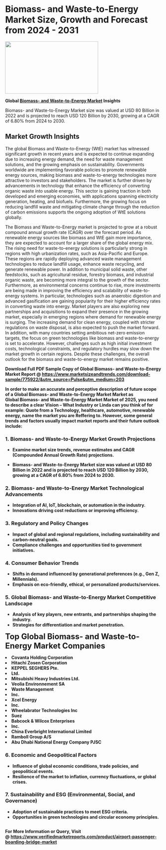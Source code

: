 <H1>Biomass- and Waste-to-Energy Market Size, Growth and Forecast from 2024 - 2031</H1><img class="aligncenter size-medium wp-image-584254" src="https://thirdeyenews.in/wp-content/uploads/2024/09/Global-Market-Research-300x168.jpeg" alt="" width="300" height="168" /><p><strong>Global&nbsp;<a href="https://www.marketsizeandtrends.com/download-sample/775922/&amp;utm_source=Pulse&amp;utm_medium=203">Biomass- and Waste-to-Energy Market</a> Insights</strong></p><p>Biomass- and Waste-to-Energy Market size was valued at USD 80 Billion in 2022 and is projected to reach USD 120 Billion by 2030, growing at a CAGR of 6.80% from 2024 to 2030.</p><p><h2>Market Growth Insights</h2> <p>The global Biomass and Waste-to-Energy (WtE) market has witnessed significant growth in recent years and is expected to continue expanding due to increasing energy demand, the need for waste management solutions, and the growing emphasis on sustainability. Governments worldwide are implementing favorable policies to promote renewable energy sources, making biomass and waste-to-energy technologies more attractive to investors and stakeholders. The market is further driven by advancements in technology that enhance the efficiency of converting organic waste into usable energy. This sector is gaining traction in both developed and emerging economies, with applications spanning electricity generation, heating, and biofuels. Furthermore, the growing focus on reducing landfill waste and mitigating climate change through the reduction of carbon emissions supports the ongoing adoption of WtE solutions globally.</p> <p><strong></strong></p> <p>The Biomass and Waste-to-Energy market is projected to grow at a robust compound annual growth rate (CAGR) over the forecast period. As renewable energy sources like biomass and WtE gain more importance, they are expected to account for a larger share of the global energy mix. The rising need for waste-to-energy solutions is particularly strong in regions with high urbanization rates, such as Asia-Pacific and Europe. These regions are rapidly deploying advanced waste management technologies to reduce landfill usage, enhance waste recycling, and generate renewable power. In addition to municipal solid waste, other feedstocks, such as agricultural residue, forestry biomass, and industrial organic waste, are becoming more integral to the growth of the sector. Furthermore, as environmental concerns continue to rise, more investments are being made in improving the efficiency and scalability of waste-to-energy systems. In particular, technologies such as anaerobic digestion and advanced gasification are gaining popularity for their higher efficiency rates in converting waste into energy. Market players are also exploring new partnerships and acquisitions to expand their presence in the growing market, especially in emerging regions where demand for renewable energy is surging. The increasing demand for clean energy, coupled with stricter regulations on waste disposal, is also expected to push the market forward. In addition, with many countries setting ambitious net-zero emission targets, the focus on green technologies like biomass and waste-to-energy is set to accelerate. However, challenges such as high initial investment costs, technological constraints, and regulatory hurdles may slow down the market growth in certain regions. Despite these challenges, the overall outlook for the biomass and waste-to-energy market remains positive. <p><strong></p><p><span class=""><strong>Download Full PDF Sample Copy of Global Biomass- and Waste-to-Energy Market Report</strong> @ <a href="https://www.marketsizeandtrends.com/download-sample/775922/&amp;utm_source=Pulse&amp;utm_medium=203" target="_blank">https://www.marketsizeandtrends.com/download-sample/775922/&amp;utm_source=Pulse&amp;utm_medium=203</a></span></p><p>In order to make an accurate and perceptive description of future scope of a Global&nbsp;Biomass- and Waste-to-Energy Market Market as Global&nbsp;Biomass- and Waste-to-Energy Market Market of 2025, you need to describe a clear Vision &ndash; What Industry or Linda can you think of for example: Quote from a Technology, healthcare, automotive, renewable energy, name the market you are Reffering to. However, some general trends and factors usually impact market reports and their future outlook include:</p><h3>1.&nbsp;<strong>Biomass- and Waste-to-Energy Market Growth Projections</strong></h3><ul><li>Examine market size trends, revenue estimates and CAGR (Compounded Annual Growth Rate) projections.</li><li><p>Biomass- and Waste-to-Energy Market size was valued at USD 80 Billion in 2022 and is projected to reach USD 120 Billion by 2030, growing at a CAGR of 6.80% from 2024 to 2030.</p></li></ul><h3>2.&nbsp;<strong>Biomass- and Waste-to-Energy Market Technological Advancements</strong></h3><ul><li>Integration of AI, IoT, blockchain, or automation in the industry.</li><li>Innovations driving cost reductions or improving efficiency.</li></ul><h3>3.&nbsp;<strong>Regulatory and Policy Changes</strong></h3><ul><li>Impact of global and regional regulations, including sustainability and carbon-neutral goals.</li><li>Compliance challenges and opportunities tied to government initiatives.</li></ul><h3>4.&nbsp;<strong>Consumer Behavior Trends</strong></h3><ul><li>Shifts in demand influenced by generational preferences (e.g., Gen Z, Millennials).</li><li>Emphasis on eco-friendly, ethical, or personalized products/services.</li></ul><h3>5.&nbsp;<strong>Global Biomass- and Waste-to-Energy Market Competitive Landscape</strong></h3><ul><li>Analysis of key players, new entrants, and partnerships shaping the industry.</li><li>Strategies for differentiation and market penetration.</li></ul><p data-pm-slice="1 1 []"><span style="color: inherit; font-family: inherit; font-size: 25px;">Top Global Biomass- and Waste-to-Energy Market Companies</span></p><div class="" data-test-id=""><p><li>Covanta Holding Corporation</li><li> Hitachi Zosen Corporation</li><li> KEPPEL SEGHERS Pte.</li><li> Ltd.</li><li> Mitsubishi Heavy Industries Ltd.</li><li> Veolia Environnement SA</li><li> Waste Management</li><li> Inc.</li><li> Xcel Energy</li><li> Inc.</li><li> Wheelabrator Technologies Inc</li><li> Suez</li><li> Babcock & Wilcox Enterprises</li><li> Inc.</li><li> China Everbright International Limited</li><li> Ramboll Group A/S</li><li> Abu Dhabi National Energy Company PJSC</li></p></div><h3>6.&nbsp;<strong>Economic and Geopolitical Factors</strong></h3><ul><li>Influence of global economic conditions, trade policies, and geopolitical events.</li><li>Resilience of the market to inflation, currency fluctuations, or global crises.</li></ul><h3>7.&nbsp;<strong>Sustainability and ESG (Environmental, Social, and Governance)</strong></h3><ul><li>Adoption of sustainable practices to meet ESG criteria.</li><li>Opportunities in green technologies and circular economy principles.</li></ul><h2><strong style="font-size: 14px;">For More Information or Query, Visit @&nbsp;</strong><a style="background-color: #ffffff; font-size: 14px;" href="https://www.marketsizeandtrends.com/report/biomass-and-waste-to-energy-market/" target="_blank">https://www.verifiedmarketreports.com/product/airport-passenger-boarding-bridge-market</a></h2>
